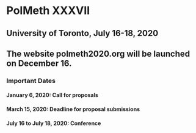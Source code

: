 # PolMeth XXXVII

## University of Toronto, July 16-18, 2020

## The website polmeth2020.org will be launched on December 16.

### Important Dates

#### January 6, 2020: Call for proposals
#### March 15, 2020: Deadline for proposal submissions
#### July 16 to July 18, 2020: Conference
